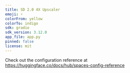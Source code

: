 ```yaml
---
title: SD 2.0 4X Upscaler
emoji: ⚡
colorFrom: yellow
colorTo: indigo
sdk: gradio
sdk_version: 3.12.0
app_file: app.py
pinned: false
license: mit
---
```


Check out the configuration reference at https://huggingface.co/docs/hub/spaces-config-reference
